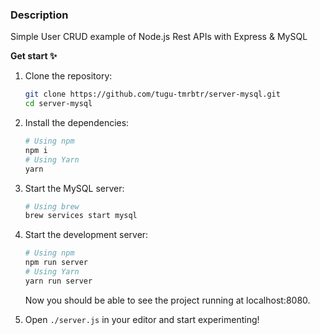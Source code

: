 ### Description

Simple User CRUD example of Node.js Rest APIs with Express & MySQL

**Get start ✨**

1. Clone the repository:

   ```zsh
   git clone https://github.com/tugu-tmrbtr/server-mysql.git
   cd server-mysql
   ```

2. Install the dependencies:

   ```zsh
   # Using npm
   npm i
   # Using Yarn
   yarn
   ```

3. Start the MySQL server:

   ```zsh
   # Using brew
   brew services start mysql
   ```

4. Start the development server:

   ```zsh
   # Using npm
   npm run server
   # Using Yarn
   yarn run server
   ```

   Now you should be able to see the project running at localhost:8080.

5. Open `./server.js` in your editor and start experimenting!
